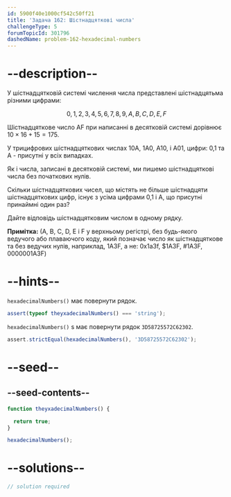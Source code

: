 ```yaml
---
id: 5900f40e1000cf542c50ff21
title: 'Задача 162: Шістнадцяткові числа'
challengeType: 5
forumTopicId: 301796
dashedName: problem-162-hexadecimal-numbers
---
```


# --description--

У шістнадцятковій системі числення числа представлені шістнадцятьма різними цифрами:

$$0,1,2,3,4,5,6,7,8,9,A,B,C,D,E,F$$

Шістнадцяткове число AF при написанні в десятковій системі дорівнює $10 \times 16 + 15 = 175$.

У трицифрових шістнадцяткових числах 10A, 1A0, A10, і A01, цифри: 0,1 та А - присутні у всіх випадках.

Як і числа, записані в десятковій системі, ми пишемо шістнадцяткові числа без початкових нулів.

Скільки шістнадцяткових чисел, що містять не більше шістнадцяти шістнадцяткових цифр, існує з усіма цифрами 0,1 і А, що присутні принаймні один раз?

Дайте відповідь шістнадцятковим числом в одному рядку.

**Примітка:** (А, В, C, D, E і F у верхньому регістрі, без будь-якого ведучого або плаваючого коду, який позначає число як шістнадцяткове та без ведучих нулів, наприклад, 1A3F, а не: 0x1a3f, $1A3F, #1A3F, 0000001A3F)

# --hints--

`hexadecimalNumbers()` має повернути рядок.

```js
assert(typeof theyxadecimalNumbers() === 'string');
```

`hexadecimalNumbers()` s має повернути рядок `3D58725572C62302`.

```js
assert.strictEqual(hexadecimalNumbers(), '3D58725572C62302');
```

# --seed--

## --seed-contents--

```js
function theyxadecimalNumbers() {

  return true;
}

hexadecimalNumbers();
```

# --solutions--

```js
// solution required
```
